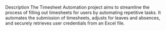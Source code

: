 Description
The Timesheet Automation project aims to streamline the process of filling out timesheets for users by automating repetitive tasks. It automates the submission of timesheets, adjusts for leaves and absences, and securely retrieves user credentials from an Excel file.
